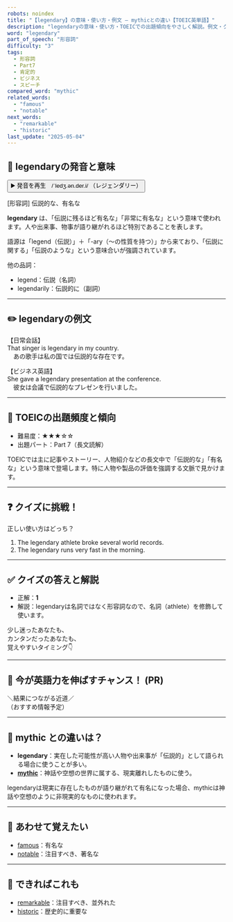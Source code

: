 ```yaml
---
robots: noindex
title: "【legendary】の意味・使い方・例文 ― mythicとの違い【TOEIC英単語】"
description: "legendaryの意味・使い方・TOEICでの出題傾向をやさしく解説。例文・クイズ付きでmythicとの違いもわかりやすく学べます。"
word: "legendary"
part_of_speech: "形容詞"
difficulty: "3"
tags:
  - 形容詞
  - Part7
  - 肯定的
  - ビジネス
  - スピーチ
compared_word: "mythic"
related_words:
  - "famous"
  - "notable"
next_words:
  - "remarkable"
  - "historic"
last_update: "2025-05-04"
---
```


## 🔰 legendaryの発音と意味

<button class="play-audio" onclick="playTTS('legendary')">
  <span class="play-audio-main">
    ▶️ 発音を再生　/ˈledʒ.ən.der.i/
  </span>
  <span class="play-audio-sub">
    （レジェンダリー）
  </span>
</button>

[形容詞] 伝説的な、有名な

**legendary** は、「伝説に残るほど有名な」「非常に有名な」という意味で使われます。人や出来事、物事が語り継がれるほど特別であることを表します。

語源は「legend（伝説）」＋「-ary（～の性質を持つ）」から来ており、「伝説に関する」「伝説のような」という意味合いが強調されています。

他の品詞：  
- legend：伝説（名詞）
- legendarily：伝説的に（副詞）

---

## ✏️ legendaryの例文

【日常会話】  
That singer is legendary in my country.  
　あの歌手は私の国では伝説的な存在です。

【ビジネス英語】  
She gave a legendary presentation at the conference.  
　彼女は会議で伝説的なプレゼンを行いました。

---

## 🎯 TOEICの出題頻度と傾向

- 難易度：★★★☆☆
- 出題パート：Part 7（長文読解）

TOEICでは主に記事やストーリー、人物紹介などの長文中で「伝説的な」「有名な」という意味で登場します。特に人物や製品の評価を強調する文脈で見かけます。

---

## ❓ クイズに挑戦！

正しい使い方はどっち？

1. The legendary athlete broke several world records.  
2. The legendary runs very fast in the morning.

---

## ✅ クイズの答えと解説

- 正解：**1**
- 解説：legendaryは名詞ではなく形容詞なので、名詞（athlete）を修飾して使います。

少し迷ったあなたも、  
カンタンだったあなたも、  
覚えやすいタイミング👇️

---

## 🚀 今が英語力を伸ばすチャンス！ (PR)

<div class="info-center">
＼結果につながる近道／<br>  
（おすすめ情報予定）
</div>

---

## 🤔  mythic との違いは？

- **legendary**：実在した可能性が高い人物や出来事が「伝説的」として語られる場合に使うことが多い。
- **[mythic](/mythic)**：神話や空想の世界に属する、現実離れしたものに使う。

legendaryは現実に存在したものが語り継がれて有名になった場合、mythicは神話や空想のように非現実的なものに使われます。

---

## 🧩 あわせて覚えたい

- [famous](/famous)：有名な
- [notable](/notable)：注目すべき、著名な

---

## 📖 できればこれも

- [remarkable](/remarkable)：注目すべき、並外れた
- [historic](/historic)：歴史的に重要な

<!-- cvid: aid31_bid32 -->
